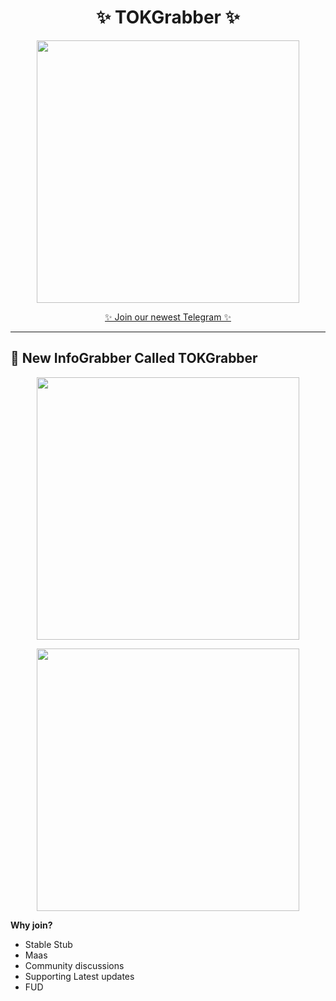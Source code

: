 <h1 align="center">✨ TOKGrabber ✨</h1>

<p align="center">
  <kbd>
    <img src="https://anondrop.net/1383873620316655787/5cd67675c1f9670b08535fb50b423de6.png" width="420">
  </kbd>
</p>

<p align="center">
  <a href="https://t.me/tokgrabber" target="_blank">✨ Join our newest Telegram ✨</a>
</p>

---


## 🔗 New InfoGrabber Called TOKGrabber

<p align="center">
  <kbd>
    <img src="https://anondrop.net/1383875285912518747/Screenshot%202025-06-15%20202611.png" width="420">
  </kbd>
</p>

<p align="center">
  <kbd>
    <img src="https://anondrop.net/1383876023757574305/photo_2025-04-27_22-01-39.jpg?download=true" width="420">
  </kbd>
</p>


**Why join?**
- Stable Stub
- Maas
- Community discussions
- Supporting Latest updates
- FUD
